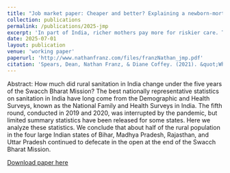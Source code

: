 ```yaml
---
title: "Job market paper: Cheaper and better? Explaining a newborn-mortality advantage at public vs. private hospitals in India"
collection: publications
permalink: /publications/2025-jmp
excerpt: 'In part of India, richer mothers pay more for riskier care. This paper develops an econometric model and uses a spatial RDD to show public facilities save lives with skin-to-skin care.'
date: 2025-07-01
layout: publication
venue: 'working paper'
paperurl: 'http://www.nathanfranz.com/files/franzNathan_jmp.pdf'
citation: 'Spears, Dean, Nathan Franz, & Diane Coffey. (2021). &quot;What do we learn about the Swacch Bharat Mission from the NFHS-5 fact sheets?&quot; IZA Policy Paper 172.'
---
```


Abstract: How much did rural sanitation in India change under the five years of the Swacch Bharat Mission? The best nationally representative statistics on sanitation in India have long come from  the  Demographic  and  Health  Surveys,  known  as  the  National  Family  and  Health  Surveys  in  India.  The  fifth  round,  conducted  in  2019  and  2020,  was  interrupted  by  the  pandemic,  but  limited  summary  statistics  have  been  released  for  some  states.  Here  we  analyze  these  statistics.  We  conclude  that  about  half  of  the  rural  population  in  the  four  large  Indian  states  of  Bihar,  Madhya  Pradesh,  Rajasthan,  and  Uttar  Pradesh  continued  to  defecate in the open at the end of the Swacch Bharat Mission.

[Download paper here](http://www.nathanfranz.com/files/franzNathan_jmp.pdf)
 

